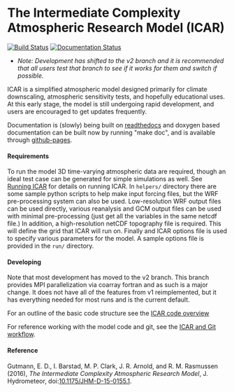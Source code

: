 # The Intermediate Complexity Atmospheric Research Model (ICAR)

[![Build Status](https://travis-ci.org/NCAR/icar.svg)](https://travis-ci.org/NCAR/icar)
[![Documentation Status](https://readthedocs.org/projects/icar/badge/)](http://icar.readthedocs.org/en/develop/)

* *Note: Development has shifted to the v2 branch and it is recommended that all users test that branch to see if it works for them and switch if possible.*

ICAR is a simplified atmospheric model designed primarily for climate downscaling, atmospheric sensitivity tests, and hopefully educational uses. At this early stage, the model is still undergoing rapid development, and users are encouraged to get updates frequently.

Documentation is (slowly) being built on [readthedocs](http://icar.readthedocs.org/en/develop/) and doxygen based documentation can be built now by running "make doc", and is available through [github-pages](http://NCAR.github.io/icar).

#### Requirements
To run the model 3D time-varying atmospheric data are required, though an ideal test case can be generated for simple simulations as well.  See [Running ICAR](docs/running.md) for details on running ICAR. In `helpers/` directory there are some sample python scripts to help make input forcing files, but the WRF pre-processing system can also be used.  Low-resolution WRF output files can be used directly, various reanalysis and GCM output files can be used with minimal pre-processing (just get all the variables in the same netcdf file.)  In addition, a high-resolution netCDF topography file is required.  This will define the grid that ICAR will run on.  Finally and ICAR options file is used to specify various parameters for the model.  A sample options file is provided in the `run/` directory.

#### Developing
Note that most development has moved to the v2 branch.  This branch provides MPI parallelization via coarray fortran and as such is a major change.  It does not have all of the features from v1 reimplemented, but it has everything needed for most runs and is the current default.

For an outline of the basic code structure see the [ICAR code overview](docs/icar_code_overview.md)

For reference working with the model code and git, see the [ICAR and Git workflow](docs/howto/icar_and_git_howto.md).

#### Reference
Gutmann, E. D., I. Barstad, M. P. Clark, J. R. Arnold, and R. M. Rasmussen (2016), *The Intermediate Complexity Atmospheric Research Model*, J. Hydrometeor, doi:[10.1175/JHM-D-15-0155.1](http://dx.doi.org/10.1175/JHM-D-15-0155.1).
